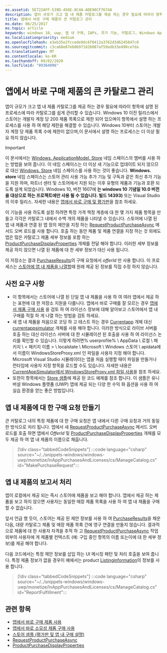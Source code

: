 ```yaml
---
ms.assetid: 5E722AFF-539D-456E-8C4A-ADE90CF7674A
description: 앱이 규모가 크고 앱 내 제품 카탈로그를 제공 하는 경우 필요에 따라이 항목에 설명 된 프로세스에 따라 카탈로그를 쉽게 관리할 수 있습니다.
title: 앱에서 바로 구매 제품의 큰 카탈로그 관리
ms.date: 08/25/2017
ms.topic: article
keywords: windows 10, uwp, 앱 내 구매, IAPs, 추가 기능, 카탈로그, Windows ApplicationModel. 스토어
ms.localizationpriority: medium
ms.openlocfilehash: e3eb35e2fccede9dc6f0412a3762d3d6245847c0
ms.sourcegitcommit: c3ca68e87eb06971826087af59adb33e490ce7da
ms.translationtype: MT
ms.contentlocale: ko-KR
ms.lasthandoff: 09/02/2020
ms.locfileid: "89364096"
---
```

# <a name="manage-a-large-catalog-of-in-app-products"></a>앱에서 바로 구매 제품의 큰 카탈로그 관리

앱이 규모가 크고 앱 내 제품 카탈로그를 제공 하는 경우 필요에 따라이 항목에 설명 된 프로세스에 따라 카탈로그를 쉽게 관리할 수 있습니다. Windows 10 이전 릴리스에서 스토어는 개발자 계정 당 200 제품 목록으로 제한 되어 있으며이 항목에서 설명 하는 프로세스를 사용 하 여 해당 제한을 해결할 수 있습니다. Windows 10부터 스토어는 개발자 계정 당 제품 목록 수에 제한이 없으며,이 문서에서 설명 하는 프로세스는 더 이상 필요 하지 않습니다.

> [!IMPORTANT]
> 이 문서에서는 [Windows. ApplicationModel. Store](/uwp/api/windows.applicationmodel.store) 네임 스페이스의 멤버를 사용 하는 방법을 보여 줍니다. 이 네임 스페이스는 더 이상 새 기능으로 업데이트 되지 않으므로 대신 [Windows. Store](/uwp/api/windows.services.store) 네임 스페이스를 사용 하는 것이 좋습니다. **Windows. store** 네임 스페이스는 스토어 관리 사용 가능 추가 기능 및 구독과 같은 최신 추가 기능을 지원 하며, 파트너 센터 및 스토어에서 지원 되는 이후 유형의 제품과 기능과 호환 되도록 설계 되었습니다. Windows 10, 버전 1607에 **는 windows 10** **기념일 10.0 버전을 대상으로 하는 프로젝트에만 사용 될 수 있습니다. 빌드 14393)** 또는 Visual Studio의 이후 릴리스. 자세한 내용은 [앱에서 바로 구매 및 평가판](in-app-purchases-and-trials.md)을 참조 하세요.

이 기능을 사용 하도록 설정 하려면 특정 가격 책정 계층에 대 한 몇 가지 제품 항목을 만들고 각각은 카탈로그 내에서 수백 개의 제품을 나타낼 수 있습니다. 스토어에 나열 된 앱 내 제품과 연결 된 앱 정의 제안을 지정 하는 [RequestProductPurchaseAsync](/uwp/api/windows.applicationmodel.store.currentapp.requestproductpurchaseasync) 메서드 오버 로드를 사용 합니다. 호출 하는 동안 제품 및 제품 연결을 지정 하는 것 외에도 앱은 많은 카탈로그 제품 세부 정보를 포함 하는 [ProductPurchaseDisplayProperties](/uwp/api/Windows.ApplicationModel.Store.ProductPurchaseDisplayProperties) 개체를 전달 해야 합니다. 이러한 세부 정보를 제공 하지 않으면 나열 된 제품에 대 한 세부 정보가 대신 사용 됩니다.

이 저장소는 결과 [PurchaseResults](/uwp/api/Windows.ApplicationModel.Store.PurchaseResults)의 구매 요청에서 *offerId* 만 사용 합니다. 이 프로세스는 [스토어에 앱 내 제품을 나열할](../publish/add-on-submissions.md)때 원래 제공 된 정보를 직접 수정 하지 않습니다.

## <a name="prerequisites"></a>사전 요구 사항

-   이 항목에서는 스토어에 나열 된 단일 앱 내 제품을 사용 하 여 여러 앱에서 제공 하는 표현에 대 한 저장소 지원을 다룹니다. 앱에서 바로 구매를 잘 모르는 경우 [앱에서 제품 구매 사용](enable-in-app-product-purchases.md) 을 검토 하 여 라이선스 정보에 대해 알아보고 스토어에서 앱 내 구매를 적절 하 게 나열 하는 방법을 검토 하세요.
-   새 앱 내 제품을 처음으로 코딩 하 고 테스트 하는 경우 [Currentapp](/uwp/api/Windows.ApplicationModel.Store.CurrentApp) 개체 대신 [currentappsimulator](/uwp/api/Windows.ApplicationModel.Store.CurrentAppSimulator) 개체를 사용 해야 합니다. 이러한 방식으로 라이브 서버를 호출 하는 대신 라이선스 서버에 대 한 시뮬레이션 된 호출을 사용 하 여 라이선스 논리를 확인할 수 있습니다. 이렇게 하려면% userprofile% \\ AppData \\ 로컬 \\ 패키지 \\ &lt; 패키지 이름 &gt; \\ localstate \\ Microsoft \\ Windows 스토어 \\ apidata에서 이름이 WindowsStoreProxy.xml 인 파일을 사용자 지정 해야 합니다. Microsoft Visual Studio 시뮬레이터는 앱을 처음 실행할 때이 파일을 만들거나 런타임에 사용자 지정 항목을 로드할 수도 있습니다. 자세한 내용은 [CurrentAppSimulator에서 WindowsStoreProxy.xml 파일 사용](in-app-purchases-and-trials-using-the-windows-applicationmodel-store-namespace.md#proxy)을 참조 하세요.
-   또한이 항목에서는 [Store 샘플](https://github.com/Microsoft/Windows-universal-samples/tree/win10-1507/Samples/Store)에 제공 된 코드 예제를 참조 합니다. 이 샘플은 유니버설 Windows 플랫폼 (UWP) 앱에 제공 되는 다양 한 수익 화 옵션을 사용 하 여 실습 환경을 얻는 좋은 방법입니다.

## <a name="make-the-purchase-request-for-the-in-app-product"></a>앱 내 제품에 대 한 구매 요청 만들기

큰 카탈로그 내의 특정 제품에 대 한 구매 요청은 앱 내에서 다른 구매 요청과 거의 동일한 방식으로 처리 됩니다. 앱에서 새 [RequestProductPurchaseAsync](/uwp/api/windows.applicationmodel.store.currentapp.requestproductpurchaseasync) 메서드 오버 로드를 호출 하면 앱에서 *OfferId* 및 [ProductPurchaseDisplayProperties](/uwp/api/windows.applicationmodel.store.productpurchasedisplayproperties) 개체를 모두 제공 하 여 앱 내 제품의 이름으로 채웁니다.

> [!div class="tabbedCodeSnippets"]
:::code language="csharp" source="~/../snippets-windows/windows-uwp/monetize/InAppPurchasesAndLicenses/cs/ManageCatalog.cs" id="MakePurchaseRequest":::

## <a name="report-fulfillment-of-the-in-app-offer"></a>앱 내 제품의 보고서 처리

앱이 로컬에서 제공 되는 즉시 스토어에 제품을 보고 해야 합니다. 앱에서 제공 하는 제품을 보고 하지 않으면 사용자는 동일한 매장 제품 목록을 사용 하 여 앱 내 제품을 구매할 수 없습니다.

앞서 언급 했 듯이, 스토어는 제공 된 제안 정보를 사용 하 여 [PurchaseResults](/uwp/api/Windows.ApplicationModel.Store.PurchaseResults)을 채운 다음, 대량 카탈로그 제품 및 매장 제품 목록 간에 영구 연결을 만들지 않습니다. 결과적으로 제품에 대 한 사용자 자격을 추적 하 고 [RequestProductPurchaseAsync](/uwp/api/windows.applicationmodel.store.currentapp.requestproductpurchaseasync) 작업 외부의 사용자에 게 제품별 컨텍스트 (예: 구입 중인 항목의 이름 또는이에 대 한 세부 정보)를 제공 해야 합니다.

다음 코드에서는 특정 제안 정보를 삽입 하는 UI 메시징 패턴 및 처리 호출을 보여 줍니다. 특정 제품 정보가 없을 경우이 예에서는 product [Listinginformation](/uwp/api/Windows.ApplicationModel.Store.ListingInformation)의 정보를 사용 합니다.

> [!div class="tabbedCodeSnippets"]
:::code language="csharp" source="~/../snippets-windows/windows-uwp/monetize/InAppPurchasesAndLicenses/cs/ManageCatalog.cs" id="ReportFulfillment":::

## <a name="related-topics"></a>관련 항목

* [앱에서 바로 구매 제품 사용](enable-in-app-product-purchases.md)
* [앱에서 바로 소모성 제품 구매 사용](enable-consumable-in-app-product-purchases.md)
* [스토어 샘플 (평가판 및 앱 내 구매 설명)](https://github.com/Microsoft/Windows-universal-samples/tree/win10-1507/Samples/Store)
* [RequestProductPurchaseAsync](/uwp/api/windows.applicationmodel.store.currentapp.requestproductpurchaseasync)
* [ProductPurchaseDisplayProperties](/uwp/api/Windows.ApplicationModel.Store.ProductPurchaseDisplayProperties)
